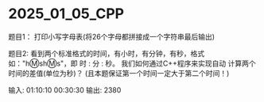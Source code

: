 # 2025_01_05_CPP
题目1：
打印小写字母表(将26个字母都拼接成一个字符串最后输出)

题目2:
看到两个标准格式的时间，有小时，有分钟，有秒，格式如："h:m:sh:m:s"，即 时 : 分 : 秒。
我们如何通过C++程序来实现自动 计算两个时间的差值(单位为秒)？
(且本题保证第一个时间一定大于第二个时间！)

输入:
01:10:10
00:30:30
输出:
2380